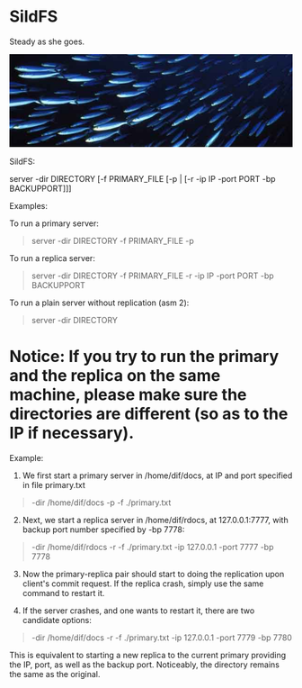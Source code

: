 SildFS
==
Steady as she goes.

![alt text][logo]

[logo]: https://github.com/Silveryfu/SildFS/blob/master/doc/Sild-stime-610x200.jpg "Sild"

SildFS:

server -dir DIRECTORY [-f PRIMARY_FILE [-p | [-r -ip IP -port PORT -bp BACKUPPORT]]] 

Examples:

To run a primary server:

> server -dir DIRECTORY -f PRIMARY_FILE -p

To run a replica server:

> server -dir DIRECTORY -f PRIMARY_FILE -r -ip IP -port PORT -bp BACKUPPORT

To run a plain server without replication (asm 2):

> server -dir DIRECTORY

# Notice: If you try to run the primary and the replica on the same machine, please make sure the directories are different (so as to the IP if necessary).

Example:

1. We first start a primary server in /home/dif/docs, at IP and port specified in file primary.txt

> -dir /home/dif/docs -p -f ./primary.txt

2. Next, we start a replica server in /home/dif/rdocs, at 127.0.0.1:7777, with backup port number specified by -bp 7778:

> -dir /home/dif/rdocs -r -f ./primary.txt -ip 127.0.0.1 -port 7777 -bp 7778

3. Now the primary-replica pair should start to doing the replication upon client's commit request. If the replica crash, simply use the same command to restart it.

4. If the server crashes, and one wants to restart it, there are two candidate options:

> -dir /home/dif/docs -r -f ./primary.txt -ip 127.0.0.1 -port 7779 -bp 7780

This is equivalent to starting a new replica to the current primary providing the IP, port, as well as the backup port. Noticeably, the directory remains the same as the original.




 
